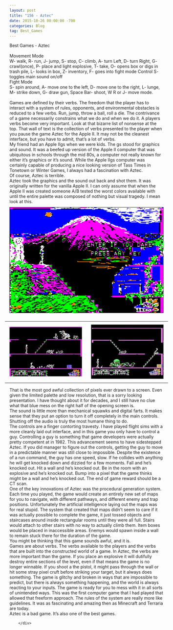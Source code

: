 ```yaml
---
layout: post
title: "156 - Aztec"
date: 2015-10-26 00:00:00 -700
categories: Blog
tag: Best_Games
---
```


<div class="blog-content">
				<div class="paragraph" style="text-align:left;"><span><span>Best Games - Aztec</span></span><br><br><span><span>Movement Mode</span></span><br><span><span>W- walk, R- run, J- jump, S- stop, C- climb, A- turn Left, D- turn Right, G- crawl(once), P- place and light explosive, T- take, O- opens box or digs in trash pile, L- looks in box, Z- inventory, F- goes into fight mode Control S- toggles main sound on/off</span></span><br><span><span>Fight Mode</span></span><br><span><span>S- spin around, A- move one to the left, D- move one to the right, L- lunge, M- strike down, G- draw gun, Space Bar- shoot, W R or J- move mode.</span></span><br><br><span><span>Games are defined by their verbs. The freedom that the player has to interact with a system of rules, opponents, and environmental obstacles is reduced to a few verbs. Run, jump, throw a ball, roll a die. The contrivance of a game necessarily constrains what we do and when we do it. A players verbs become very important. Look at that bizarre list of nonsense at the top. That wall of text is the collection of verbs presented to the player when you pause the game Aztec for the Apple II. It may not be the cleanest interface, but you have to admit, that&rsquo;s a lot of verbs.</span></span><br><span><span>My friend had an Apple IIgs when we were kids. The gs stood for graphics and sound. It was a beefed up version of the Apple II computer that was ubiquitous in schools through the mid 80s, a computer not really known for either it&rsquo;s graphics or it&rsquo;s sound. While the Apple IIgs computer was certainly capable of producing a nice looking version of Tass Times in Tonetown or Winter Games, I always had a fascination with Aztec.</span></span><br><span><span>Of course, Aztec is terrible.</span></span><br><span><span>Aztec took the graphics and the sound out back and shot them. It was originally written for the vanilla Apple II. I can only assume that when the Apple II was created someone A/B tested the worst colors available with until the entire palette was composed of nothing but visual tragedy. I mean look at this. </span></span><br></div>  <div><div class="wsite-image wsite-image-border-none " style="padding-top:10px;padding-bottom:10px;margin-left:0;margin-right:0;text-align:center"> <a> <img src="/uploads/9362054_orig.gif" alt="Picture" style="width:auto;max-width:100%"> </a> <div style="display:block;font-size:90%"></div> </div></div>  <div><div class="wsite-multicol"><div class="wsite-multicol-table-wrap" style="margin:0 -15px;"> 	<table class="wsite-multicol-table"> 		<tbody class="wsite-multicol-tbody"> 			<tr class="wsite-multicol-tr"> 				<td class="wsite-multicol-col" style="width:50%; padding:0 15px;"> 					 						  <div><div class="wsite-image wsite-image-border-none " style="padding-top:10px;padding-bottom:10px;margin-left:0;margin-right:0;text-align:center"> <a> <img src="/uploads/7860984_orig.jpg" alt="Picture" style="width:auto;max-width:100%"> </a> <div style="display:block;font-size:90%"></div> </div></div>   					 				</td>				<td class="wsite-multicol-col" style="width:50%; padding:0 15px;"> 					 						  <div><div class="wsite-image wsite-image-border-none " style="padding-top:10px;padding-bottom:10px;margin-left:0;margin-right:0;text-align:center"> <a> <img src="/uploads/1186426e3.jpg?298" alt="Picture" style="width:298;max-width:100%"> </a> <div style="display:block;font-size:90%"></div> </div></div>   					 				</td>			</tr> 		</tbody> 	</table> </div></div></div>  <div class="paragraph" style="text-align:left;"><span><span>That is the most god awful collection of pixels ever drawn to a screen. Even given the limited palette and low resolution, that is a sorry looking presentation. I have thought about it for decades, and I still have no clue what that blue mess on the right half of the opening screen is.</span></span><br><span></span><span><span>The sound is little more than mechanical squawks and digital farts. It makes sense that they put an option to turn it off completely in the main controls. Shutting off the audio is truly the most humane thing to do. </span></span><br><span></span><span><span>The controls are a finger contorting travesty. I have played flight sims with a more cleanly laid out interface, and in this game you only have to control a guy. Controlling a guy is something that game developers were actually pretty competent at in 1982. This advancement seems to have sidestepped Aztec. If you did manager to figure out the controls, getting the guy to move in a predictable manner was still close to impossible. Despite the existence of a run command, the guy has one speed, slow. If he collides with anything he will get knocked down and dizzied for a few moments. Fall and he&rsquo;s knocked out. Hit a wall and he&rsquo;s knocked out. Be in the room with an explosive and he&rsquo;s knocked out. Bump into a pixel that the game thinks might be a wall and he&rsquo;s knocked out. The end of game reward should be a CT scan.</span></span><br><span></span><span><span>One of the key innovations of Aztec was the procedural generation system. Each time you played, the game would create an entirely new set of maps for you to navigate, with different pathways, and different enemy and trap positions. Unfortunately the artificial intelligence laying out the maps was for real stupid. The system that created that maps didn&rsquo;t seem to care if it was actually possible to complete the game, it just tossed objects and staircases around inside rectangular rooms until they were all full. Stairs would attach to other stairs with no way to actually climb them. Item boxes would be placed in inaccessible areas. Enemys would spawn inside a wall to remain stuck there for the duration of the game.</span></span><br><span></span><span><span>You might be thinking that this game sounds awful, and it is. </span></span><br><span></span><span><span>Games are about verbs. The verbs available to the players and the verbs that are built into the constructed world of a game. In Aztec, the verbs are more important than the game. If you place an explosive it will dutifully destroy entire sections of the level, even if that means the game is no longer winnable. If you shoot a the pistol, it might pass through the wall or hit some stray pixel cruft before striking your target, but it always does something. The game is glitchy and broken in ways that are impossible to predict, but there is always something happening, and the world is always reacting to your inputs. The game is ready for you to mess with it in all sorts of unintended ways. This was the first computer game that I had played that allowed that freeform approach. The rules of the system are really more like guidelines. It was as fascinating and amazing then as Minecraft and Terraria are today.</span></span><br><span></span><span><span>Aztec is a bad game. It&rsquo;s also one of the best games.</span></span><br><span></span></div>

		</div>
        